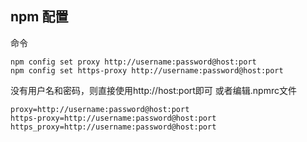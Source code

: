 ## npm 配置
命令
```
npm config set proxy http://username:password@host:port
npm config set https-proxy http://username:password@host:port
```
没有用户名和密码，则直接使用http://host:port即可
或者编辑.npmrc文件
```
proxy=http://username:password@host:port
https-proxy=http://username:password@host:port
https_proxy=http://username:password@host:port
```
